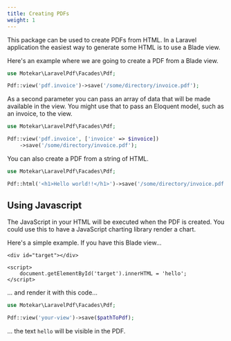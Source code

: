 ```yaml
---
title: Creating PDFs
weight: 1
---
```


This package can be used to create PDFs from HTML. In a Laravel application the easiest way to generate some HTML is to use a Blade view.

Here's an example where we are going to create a PDF from a Blade view.

```php
use Motekar\LaravelPdf\Facades\Pdf;

Pdf::view('pdf.invoice')->save('/some/directory/invoice.pdf');
```

As a second parameter you can pass an array of data that will be made available in the view. You might use that to pass an Eloquent model, such as an invoice, to the view.

```php
use Motekar\LaravelPdf\Facades\Pdf;

Pdf::view('pdf.invoice', ['invoice' => $invoice])
    ->save('/some/directory/invoice.pdf');
```

You can also create a PDF from a string of HTML.

```php
use Motekar\LaravelPdf\Facades\Pdf;

Pdf::html('<h1>Hello world!!</h1>')->save('/some/directory/invoice.pdf');
```

## Using Javascript

The JavaScript in your HTML will be executed when the PDF is created. You could use this to have a JavaScript charting library render a chart.

Here's a simple example. If you have this Blade view...

```blade
<div id="target"></div>

<script>
    document.getElementById('target').innerHTML = 'hello';
</script>
```

... and render it with this code...

```php
use Motekar\LaravelPdf\Facades\Pdf;

Pdf::view('your-view')->save($pathToPdf);
```

... the text `hello` will be visible in the PDF.

